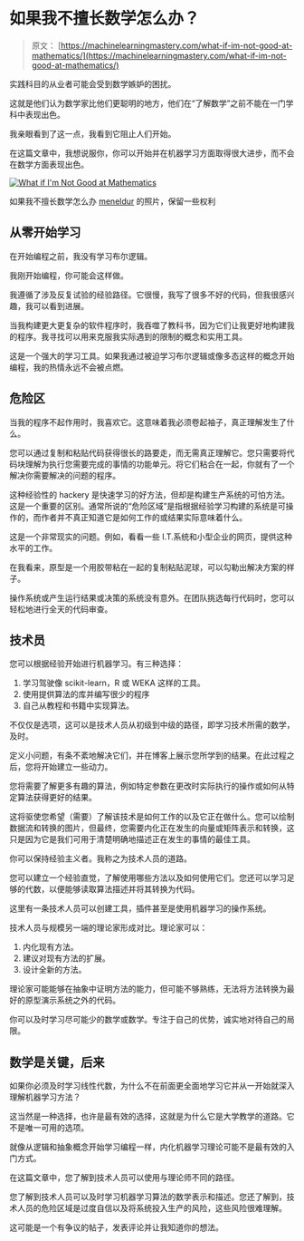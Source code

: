 # 如果我不擅长数学怎么办？

> 原文： [https://machinelearningmastery.com/what-if-im-not-good-at-mathematics/](https://machinelearningmastery.com/what-if-im-not-good-at-mathematics/)

实践科目的从业者可能会受到数学嫉妒的困扰。

这就是他们认为数学家比他们更聪明的地方，他们在“了解数学”之前不能在一门学科中表现出色。

我亲眼看到了这一点，我看到它阻止人们开始。

在这篇文章中，我想说服你，你可以开始并在机器学习方面取得很大进步，而不会在数学方面表现出色。

[![What if I'm Not Good at Mathematics](img/dad7efd9347f7e4204039485fbf87197.jpg)](https://3qeqpr26caki16dnhd19sv6by6v-wpengine.netdna-ssl.com/wp-content/uploads/2013/12/What-if-Im-Not-Good-at-Mathematics.jpg)

如果我不擅长数学怎么办
[meneldur](http://www.flickr.com/photos/meneldur/59465632/sizes/l/) 的照片，保留一些权利

## 从零开始学习

在开始编程之前，我没有学习布尔逻辑。

我刚开始编程，你可能会这样做。

我遵循了涉及反复试验的经验路径。它很慢，我写了很多不好的代码，但我很感兴趣，我可以看到进展。

当我构建更大更复杂的软件程序时，我吞噬了教科书，因为它们让我更好地构建我的程序。我寻找可以用来克服我实际遇到的限制的概念和实用工具。

这是一个强大的学习工具。如果我通过被迫学习布尔逻辑或像多态这样的概念开始编程，我的热情永远不会被点燃。

## 危险区

当我的程序不起作用时，我喜欢它。这意味着我必须卷起袖子，真正理解发生了什么。

您可以通过复制和粘贴代码获得很长的路要走，而无需真正理解它。您只需要将代码块理解为执行您需要完成的事情的功能单元。将它们粘合在一起，你就有了一个解决你需要解决的问题的程序。

这种经验性的 hackery 是快速学习的好方法，但却是构建生产系统的可怕方法。这是一个重要的区别。通常所说的“危险区域”是指根据经验学习构建的系统是可操作的，而作者并不真正知道它是如何工作的或结果实际意味着什么。

这是一个非常现实的问题。例如，看看一些 I.T.系统和小型企业的网页，提供这种水平的工作。

在我看来，原型是一个用胶带粘在一起的复制粘贴泥球，可以勾勒出解决方案的样子。

操作系统或产生运行结果或决策的系统没有意外。在团队挑选每行代码时，您可以轻松地进行全天的代码审查。

## 技术员

您可以根据经验开始进行机器学习。有三种选择：

1.  学习驾驶像 scikit-learn，R 或 WEKA 这样的工具。
2.  使用提供算法的库并编写很少的程序
3.  自己从教程和书籍中实现算法。

不仅仅是选项，这可以是技术人员从初级到中级的路径，即学习技术所需的数学，及时。

定义小问题，有条不紊地解决它们，并在博客上展示您所学到的结果。在此过程之后，您将开始建立一些动力。

您将需要了解更多有趣的算法，例如特定参数在更改时实际执行的操作或如何从特定算法获得更好的结果。

这将驱使您希望（需要）了解该技术是如何工作的以及它正在做什么。您可以绘制数据流和转换的图片，但最终，您需要内化正在发生的向量或矩阵表示和转换，这只是因为它是我们可用于清楚明确地描述正在发生的事情的最佳工具。

你可以保持经验主义者。我称之为技术人员的道路。

您可以建立一个经验直觉，了解使用哪些方法以及如何使用它们。您还可以学习足够的代数，以便能够读取算法描述并将其转换为代码。

这里有一条技术人员可以创建工具，插件甚至是使用机器学习的操作系统。

技术人员与规模另一端的理论家形成对比。理论家可以：

1.  内化现有方法。
2.  建议对现有方法的扩展。
3.  设计全新的方法。

理论家可能能够在抽象中证明方法的能力，但可能不够熟练，无法将方法转换为最好的原型演示系统之外的代码。

你可以及时学习尽可能少的数学或数学。专注于自己的优势，诚实地对待自己的局限。

## 数学是关键，后来

如果你必须及时学习线性代数，为什么不在前面更全面地学习它并从一开始就深入理解机器学习方法？

这当然是一种选择，也许是最有效的选择，这就是为什么它是大学教学的道路。它不是唯一可用的选项。

就像从逻辑和抽象概念开始学习编程一样，内化机器学习理论可能不是最有效的入门方式。

在这篇文章中，您了解到技术人员可以使用与理论师不同的路径。

您了解到技术人员可以及时学习机器学习算法的数学表示和描述。您还了解到，技术人员的危险区域是过度自信以及将系统投入生产的风险，这些风险很难理解。

这可能是一个有争议的帖子，发表评论并让我知道你的想法。